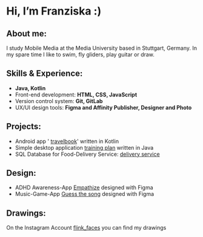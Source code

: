 # Hi, I’m Franziska :) 

## About me: 
I study Mobile Media at the Media University based in Stuttgart, Germany. In my spare time I like to swim, fly gliders, play guitar or draw. 


## Skills & Experience: 
- **Java, Kotlin**
- Front-end development: **HTML, CSS, JavaScript**
- Version control system: **Git, GitLab**
- UX/UI design tools: **Figma and Affinity Publisher, Designer and Photo**

## Projects: 
- Android app ' [travelbook](https://github.com/FLink30/travelbook)' written in Kotlin
- Simple desktop application [training plan](https://github.com/FLink30/trainingplan) written in Java
- SQL Database for Food-Delivery Service: [delivery service](https://github.com/FLink30/Delivery-service)

## Design: 
- ADHD Awareness-App [Empathize](https://www.figma.com/proto/HyGQKmn688sw8WYRsn1gXo/Empathize?page-id=0%3A1&type=design&node-id=0-1&viewport=-1078%2C22%2C0.06&t=uUq2jrVMKeBbVkuv-1&scaling=scale-down&starting-point-node-id=19%3A50&show-proto-sidebar=1&mode=design) designed with Figma
- Music-Game-App [Guess the song](https://www.figma.com/proto/dheAHZ0U3SSNNY3MEXkmcL/Guess-the-Music?page-id=0%3A1&type=design&node-id=258-957&viewport=625%2C382%2C0.12&t=ANXZPnTwMWyUVkoD-1&scaling=scale-down&starting-point-node-id=258%3A957&mode=design) designed with Figma

## Drawings: 
On the Instagram Account [flink_faces](https://www.instagram.com/flink_faces/?hl=de) you can find my drawings
